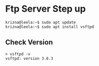 # Ftp Server Step up
```
krizna@leela:~$ sudo apt update
krizna@leela:~$ sudo apt install vsftpd
```
## Check Version
```
> vsftpd -v
vsftpd: version 3.0.3
```
